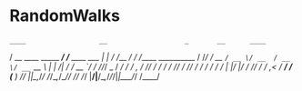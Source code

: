 # RandomWalks


    ____                  __                   _       __      ____
   / __ \____ _____  ____/ /___  ____ ___     | |     / /___ _/ / /_____  __________
  / /_/ / __ `/ __ \/ __  / __ \/ __ `__ \    | | /| / / __ `/ / //_/ _ \/ ___/ ___/
 / _, _/ /_/ / / / / /_/ / /_/ / / / / / /    | |/ |/ / /_/ / / ,< /  __/ /  (__  )
/_/ |_|\__,_/_/ /_/\__,_/\____/_/ /_/ /_/     |__/|__/\__,_/_/_/|_|\___/_/  /____/
                                                                                    
                                                                                    
                                                                                    

